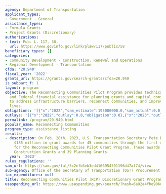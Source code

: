 ```yaml
---
agency: Department of Transportation
applicant_types:
- Government - General
assistance_types:
- Formula Grants
- Project Grants (Discretionary)
authorizations:
- text: Pub. L. 117, 58.
  url: https://www.govinfo.gov/link/plaw/117/public/58
beneficiary_types: []
categories:
- Community Development - Construction, Renewal and Operations
- Regional Development - Transportation
cfda: '20.940'
fiscal_year: '2022'
grants_url: https://grants.gov/search-grants?cfda=20.940
is_subpart_f: 1
layout: program
objective: The Reconnecting Communities Pilot Program provides technical assistance
  and Federal financial assistance for planning grants and capital construction grants
  to address infrastructure barriers, reconnect communities, and improve peoples’
  lives.
obligations: '[{"x":"2022","sam_estimate":195000000.0,"sam_actual":0.0,"usa_spending_actual":0.0},{"x":"2023","sam_estimate":185000000.0,"sam_actual":0.0,"usa_spending_actual":0.0},{"x":"2024","sam_estimate":198000000.0,"sam_actual":0.0,"usa_spending_actual":34349716.0}]'
outlays: '[{"x":"2022","outlay":0.0,"obligation":0.0},{"x":"2023","outlay":0.0,"obligation":0.0},{"x":"2024","outlay":17205.62,"obligation":34349716.0}]'
permalink: /program/20.940.html
popular_name: Reconnecting Communities
program_type: assistance_listing
results:
- description: On Feb. 28th, 2023, U.S. Transportation Secretary Pete Buttigieg announced
    $185 million in grant awards for 45 communities through the first round of funding
    for the Reconnecting Communities Pilot Grant Program. These awards include 6 Capital
    Construction Grants and 39 Planning Grants.
  year: '2023'
rules_regulations: ''
sam_url: https://sam.gov/fal/5c2efb3eb3ed4166954591196d47af74/view
sub-agency: Office of the Secretary of Tranportation (OST) Procurement Operations
tax_expenditures: null
title: Reconnecting Communities Pilot (RCP) Discretionary Grant Program
usaspending_url: https://www.usaspending.gov/search/?hash=6a82a4fbe986d069916363cd58e80869
---
```

